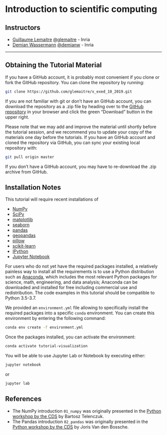 Introduction to scientific computing
====================================

Instructors
-----------

- [Guillaume Lemaitre](https://glemaitre.github.io/)  [@glemaitre](https://github.com/glemaitre) - Inria
- [Demian Wassermann](http://pages.saclay.inria.fr/demian.wassermann/)  [@demianw](https://github.com/demianw) - Inria

---

Obtaining the Tutorial Material
--------------------------------

If you have a GitHub account, it is probably most convenient if you clone or
fork the GitHub repository. You can clone the repository by running:

```bash
git clone https://github.com/glemaitre/x_exed_10_2019.git
```

If you are not familiar with git or don’t have an
GitHub account, you can download the repository as a .zip file by heading over
to the [GitHub repository](https://github.com/glemaitre/x_exed_10_2019) in
your browser and click the green “Download” button in the upper right.

Please note that we may add and improve the material until shortly before the
tutorial session, and we recommend you to update your copy of the materials one
day before the tutorials. If you have an GitHub account and cloned the
repository via GitHub, you can sync your existing local repository with:

```bash
git pull origin master
```

If you don’t have a GitHub account, you may have to re-download the .zip
archive from GitHub.

Installation Notes
------------------

This tutorial will require recent installations of

- [NumPy](http://www.numpy.org)
- [SciPy](http://www.scipy.org)
- [matplotlib](http://matplotlib.org)
- [seaborn](https://seaborn.pydata.org/)
- [pandas](http://pandas.pydata.org)
- [geopandas](http://geopandas.org/)
- [pillow](https://python-pillow.org)
- [scikit-learn](http://scikit-learn.org/stable/)
- [IPython](http://ipython.readthedocs.org/en/stable/)
- [Jupyter Notebook](http://jupyter.org)

For users who do not yet have the required packages installed, a relatively
painless way to install all the requirements is to use a Python distribution
such as [Anaconda](https://www.anaconda.com/download/ "Anaconda"), which includes
the most relevant Python packages for science, math, engineering, and
data analysis; Anaconda can be downloaded and installed for free
including commercial use and redistribution.
The code examples in this tutorial should be compatible to Python 3.5-3.7.

We provided an `environment.yml` file allowing to specifically install
the required packages into a specific `conda` environment. You can
create this environment by entering the following command:

``` bash
conda env create -f environment.yml
```

Once the packages installed, you can activate the environment:

``` bash
conda activate tutorial-visualization
```

You will be able to use Jupyter Lab or Notebook by executing either:

``` bash
jupyter notebook
```

or

``` bash
jupyter lab
```

References
----------

* The NumPy introduction `01_numpy` was originally presented in the [Python workshop by the CDS](https://github.com/paris-saclay-cds/python-workshop/tree/master/Day_1_Scientific_Python) by Bartosz Telenczuk.
* The Pandas introduction `02_pandas` was originally presented in the [Python workshop by the CDS](https://github.com/paris-saclay-cds/python-workshop/tree/master/Day_1_Scientific_Python) by Joris Van den Bossche.
